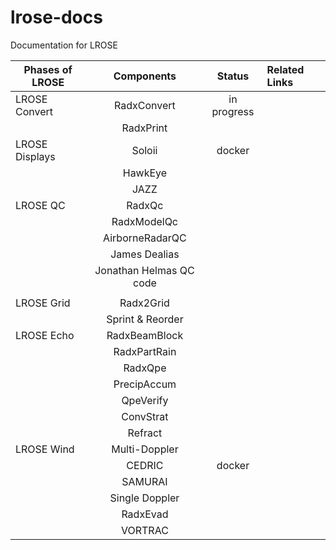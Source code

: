 # lrose-docs
Documentation for LROSE

| Phases of LROSE | Components  | Status        | Related Links |
| --------------- |:-------------:|:-----------:|:--------------|
| LROSE Convert   |  RadxConvert  | in progress |               |
|                 |  RadxPrint    |             | |
| LROSE Displays  |  Soloii       |  docker     | |
|                 |  HawkEye      |             | |
|                 |  JAZZ         |             | |
| LROSE QC        |  RadxQc       |             | |
|                 |  RadxModelQc  |             | |
|                 |AirborneRadarQC|             | |
|                 | James Dealias |             | |
|                 | Jonathan Helmas QC code |   | |
|                 |               |             | |
| LROSE Grid      |  Radx2Grid    |             | |
|                 | Sprint & Reorder |          | |
| LROSE Echo      | RadxBeamBlock |             | |
|                 |  RadxPartRain |             | |
|                 |  RadxQpe      |             | |
|                 |  PrecipAccum  |             | |
|                 |  QpeVerify    |             | |
|                 |  ConvStrat    |             | |
|                 |  Refract      |             | |
| LROSE Wind      |  Multi-Doppler|             | |
|                 |  CEDRIC       |  docker     | |
|                 |  SAMURAI      |             | |
|                 |  Single Doppler |           | |
|                 |  RadxEvad     |             | |
|                 |  VORTRAC      |             | |
